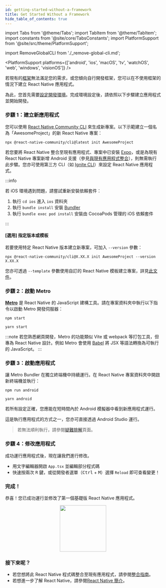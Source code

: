 ```yaml
---
id: getting-started-without-a-framework
title: Get Started Without a Framework
hide_table_of_contents: true
---
```


import Tabs from '@theme/Tabs';
import TabItem from '@theme/TabItem';
import constants from '@site/core/TabsConstants';
import PlatformSupport from '@site/src/theme/PlatformSupport';

import RemoveGlobalCLI from './\_remove-global-cli.md';

<PlatformSupport platforms={['android', 'ios', 'macOS', 'tv', 'watchOS', 'web', 'windows', 'visionOS']} />

若現有的[框架](/architecture/glossary#react-native-framework)無法滿足您的需求，或您傾向自行開發框架，您可以在不使用框架的情況下建立 React Native 應用程式。

為此，您首先需要[設定開發環境](set-up-your-environment)。完成環境設定後，請依照以下步驟建立應用程式並開始開發。

### 步驟 1：建立新應用程式

<RemoveGlobalCLI />

您可以使用 [React Native Community CLI](https://github.com/react-native-community/cli) 來生成新專案。以下示範建立一個名為「AwesomeProject」的新 React Native 專案：

```shell
npx @react-native-community/cli@latest init AwesomeProject
```

若您要將 React Native 整合至現有應用程式、專案中已安裝 [Expo](https://docs.expo.dev/bare/installing-expo-modules/)，或是為現有 React Native 專案新增 Android 支援（參見[與現有應用程式整合](integration-with-existing-apps.md)），則無需執行此步驟。您亦可使用第三方 CLI（如 [Ignite CLI](https://github.com/infinitered/ignite)）來設定 React Native 應用程式。

:::info

若 iOS 環境遇到問題，請嘗試重新安裝依賴套件：

1. 執行 `cd ios` 進入 `ios` 資料夾
2. 執行 `bundle install` 安裝 [Bundler](https://bundler.io/)
3. 執行 `bundle exec pod install` 安裝由 CocoaPods 管理的 iOS 依賴套件

:::

#### [選用] 指定版本或模板

若要使用特定 React Native 版本建立新專案，可加入 `--version` 參數：

```shell
npx @react-native-community/cli@X.XX.X init AwesomeProject --version X.XX.X
```

您亦可透過 `--template` 參數使用自訂的 React Native 模板建立專案，詳見[此文件](https://github.com/react-native-community/cli/blob/main/docs/init.md#initializing-project-with-custom-template)。

### 步驟 2：啟動 Metro

[**Metro**](https://metrobundler.dev/) 是 React Native 的 JavaScript 建構工具。請在專案資料夾中執行以下指令以啟動 Metro 開發伺服器：

<Tabs groupId="package-manager" queryString defaultValue={constants.defaultPackageManager} values={constants.packageManagers}>
<TabItem value="npm">

```shell
npm start
```

</TabItem>
<TabItem value="yarn">

```shell
yarn start
```

</TabItem>
</Tabs>

:::note
若您熟悉網頁開發，Metro 的功能類似 Vite 或 webpack 等打包工具，但專為 React Native 設計。例如 Metro 會使用 [Babel](https://babel.dev/) 將 JSX 等語法轉換為可執行的 JavaScript。
:::

### 步驟 3：啟動應用程式

讓 Metro Bundler 在獨立終端機中持續運行。在 React Native 專案資料夾中開啟新終端機並執行：

<Tabs groupId="package-manager" queryString defaultValue={constants.defaultPackageManager} values={constants.packageManagers}>
<TabItem value="npm">

```shell
npm run android
```

</TabItem>
<TabItem value="yarn">

```shell
yarn android
```

</TabItem>
</Tabs>

若所有設定正確，您應能在短時間內於 Android 模擬器中看到新應用程式運行。

這是執行應用程式的方式之一，您亦可直接透過 Android Studio 運行。

> 若無法順利執行，請參閱[疑難排解](troubleshooting.md)頁面。

### 步驟 4：修改應用程式

成功運行應用程式後，現在讓我們進行修改。

- 用文字編輯器開啟 `App.tsx` 並編輯部分程式碼
- 快速按兩次 <kbd>R</kbd> 鍵，或從開發者選單（<kbd>Ctrl</kbd> + <kbd>M</kbd>）選擇 `Reload` 即可查看變更！

### 完成！

恭喜！您已成功運行並修改了第一個基礎版 React Native 應用程式。

<center><img src="/docs/assets/GettingStartedCongratulations.png" width="150"></img></center>

### 接下來呢？

- 若您想將此 React Native 程式碼整合至現有應用程式，請參閱[整合指南](integration-with-existing-apps.md)。
- 若想進一步了解 React Native，請參閱[React Native 簡介](getting-started)。